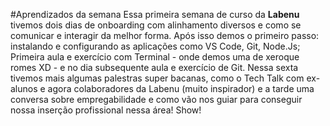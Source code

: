 #Aprendizados da semana
Essa primeira semana de curso da **Labenu** tivemos dois dias de onboarding com alinhamento diversos e como se comunicar e interagir da melhor forma. Após isso demos o primeiro passo: instalando e configurando as aplicações como VS Code, Git, Node.Js;
Primeira aula e exercício com Terminal - onde demos uma de xeroque romes XD - e no dia subsequente aula e exercício de Git. Nessa sexta tivemos mais algumas palestras super bacanas, como o Tech Talk com ex-alunos e agora colaboradores da Labenu (muito inspirador) e a tarde uma conversa sobre empregabilidade e como vão nos guiar para conseguir nossa inserção profissional nessa área! Show!